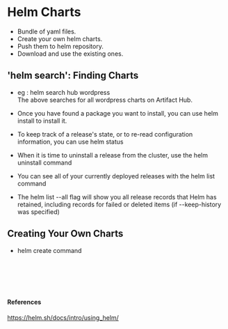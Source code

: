# Helm Charts
- Bundle of yaml files.
- Create your own helm charts.
- Push them to helm repository.
- Download and use the existing ones.


## 'helm search': Finding Charts

- eg :  helm search hub wordpress <br/>
The above searches for all wordpress charts on Artifact Hub.

- Once you have found a package you want to install, you can use helm install to install it.

- To keep track of a release's state, or to re-read configuration information, you can use helm status
- When it is time to uninstall a release from the cluster, use the helm uninstall command
- You can see all of your currently deployed releases with the helm list command
- The helm list --all flag will show you all release records that Helm has retained, including records for failed or deleted items (if --keep-history was specified)


## Creating Your Own Charts
- helm create command

<br/>
<br/>
<br/>
<br/>



#### References <br/>
https://helm.sh/docs/intro/using_helm/

